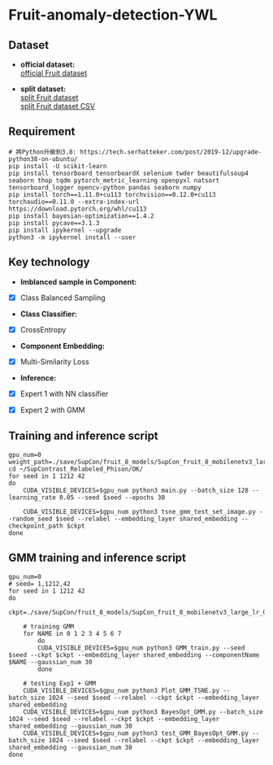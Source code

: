 # Fruit-anomaly-detection-YWL

## Dataset

- **official dataset:**  
	[official Fruit dataset](https://data.mendeley.com/datasets/bdd69gyhv8/1)

- **split dataset:**  
	[split Fruit dataset](https://drive.google.com/file/d/1PYqgWDIzccpnbmzAtO0NSQ8r27H1wOpt/view?usp=sharing)  
	[split Fruit dataset CSV](https://drive.google.com/file/d/1DxzRLMDp95B5Ft6T4ar-yxAupZmJhgyu/view?usp=sharing)  




## Requirement
```
# 將Python升級到3.8: https://tech.serhatteker.com/post/2019-12/upgrade-python38-on-ubuntu/
pip install -U scikit-learn
pip install tensorboard tensorboardX selenium twder beautifulsoup4 seaborn thop tqdm pytorch_metric_learning openpyxl natsort tensorboard_logger opencv-python pandas seaborn numpy
pip install torch==1.11.0+cu113 torchvision==0.12.0+cu113 torchaudio==0.11.0 --extra-index-url https://download.pytorch.org/whl/cu113
pip install bayesian-optimization==1.4.2
pip install pycave==3.1.3
pip install ipykernel --upgrade
python3 -m ipykernel install --user
```

## Key technology
- **Imblanced sample in Component:**
- [x] Class Balanced Sampling
- **Class Classifier:**
- [x] CrossEntropy
- **Component Embedding:**
- [x] Multi-Similarity Loss

- **Inference:**
- [x] Expert 1 with NN classifier
- [x] Expert 2 with GMM


## Training and inference script
```shell
gpu_num=0
weight_path=./save/SupCon/fruit_8_models/SupCon_fruit_8_mobilenetv3_large_lr_0.05_decay_0.0001_bsz_128_temp_0.1_trial_0/$seed/ckpt_best.pth
cd ~/SupContrast_Relabeled_Phison/OK/
for seed in 1 1212 42
do
    CUDA_VISIBLE_DEVICES=$gpu_num python3 main.py --batch_size 128 --learning_rate 0.05 --seed $seed --epochs 30

    CUDA_VISIBLE_DEVICES=$gpu_num python3 tsne_gmm_test_set_image.py --random_seed $seed --relabel --embedding_layer shared_embedding --checkpoint_path $ckpt
done
```
## GMM training and inference script
```shell
gpu_num=0
# seed= 1,1212,42
for seed in 1 1212 42
do
    ckpt=./save/SupCon/fruit_8_models/SupCon_fruit_8_mobilenetv3_large_lr_0.05_decay_0.0001_bsz_128_temp_0.1_trial_0/$seed/ckpt_best.pth

    # training GMM
    for NAME in 0 1 2 3 4 5 6 7 
        do
        CUDA_VISIBLE_DEVICES=$gpu_num python3 GMM_train.py --seed $seed --ckpt $ckpt --embedding_layer shared_embedding --componentName $NAME --gaussian_num 30
        done

    # testing Exp1 + GMM
    CUDA_VISIBLE_DEVICES=$gpu_num python3 Plot_GMM_TSNE.py --batch_size 1024 --seed $seed --relabel --ckpt $ckpt --embedding_layer shared_embedding
    CUDA_VISIBLE_DEVICES=$gpu_num python3 BayesOpt_GMM.py --batch_size 1024 --seed $seed --relabel --ckpt $ckpt --embedding_layer shared_embedding --gaussian_num 30
    CUDA_VISIBLE_DEVICES=$gpu_num python3 test_GMM_BayesOpt_GMM.py --batch_size 1024 --seed $seed --relabel --ckpt $ckpt --embedding_layer shared_embedding --gaussian_num 30
done
```


